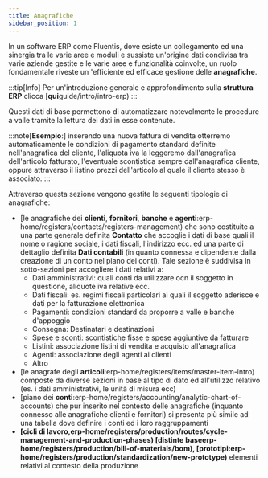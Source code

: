 ```yaml
---
title: Anagrafiche
sidebar_position: 1
---
```


In un software ERP come Fluentis, dove esiste un collegamento ed una sinergia tra le varie aree e moduli e sussiste un'origine dati condivisa tra varie aziende gestite e le varie aree e funzionalità coinvolte, un ruolo fondamentale riveste un 'efficiente ed efficace gestione delle **anagrafiche**.

:::tip[Info]
Per un'introduzione generale e approfondimento sulla **struttura ERP** clicca [**qui**guide/intro/intro-erp)
:::

Questi dati di base permettono di automatizzare notevolmente le procedure a valle tramite la lettura dei dati in esse contenute.

:::note[**Esempio**:]
inserendo una nuova fattura di vendita otterremo automaticamente le condizioni di pagamento standard definite nell'anagrafica del cliente, l'aliquota iva la leggeremo dall'anagrafica dell'articolo fatturato, l'eventuale scontistica sempre dall'anagrafica cliente, oppure attraverso il listino prezzi dell'articolo al quale il cliente stesso è associato.
:::



Attraverso questa sezione vengono gestite le seguenti tipologie di anagrafiche:
- [le anagrafiche dei **clienti**, **fornitori**, **banche** e **agenti**:erp-home/registers/contacts/registers-management) che sono costituite a una parte generale definita **Contatto** che accoglie i dati di base quali il nome o ragione sociale, i dati fiscali, l'indirizzo ecc. ed una parte di dettaglio definita **Dati contabili** (in quanto connessa e dipendente dalla creazione di un conto nel piano dei conti). Tale sezione è suddivisa in sotto-sezioni per accogliere i dati relativi a:
    - Dati amministrativi: quali conti da utilizzare ocn il soggetto in questione, aliquote iva relative ecc.
    - Dati fiscali: es. regimi fiscali particolari ai quali il soggetto aderisce e dati per la fatturazione elettronica
    - Pagamenti: condizioni standard da proporre a valle e banche d'appoggio
    - Consegna: Destinatari e destinazioni
    - Spese e sconti: scontistiche fisse e spese aggiuntive da fatturare
    - Listini: associazione listini di vendita e acquisto all'anagrafica
    - Agenti: associazione degli agenti ai clienti
    - Altro
- [le anagrafe degli **articoli**:erp-home/registers/items/master-item-intro) composte da diverse sezioni in base al tipo di dato ed all'utilizzo relativo (es. i dati amministrativi, le unità di misura ecc)
- [piano dei **conti**:erp-home/registers/accounting/analytic-chart-of-accounts) che pur inserito nel contesto delle anagrafiche (inquanto connesso alle anagrafiche clienti e fornitori) si presenta più simile ad una tabella dove definire i conti ed i loro raggruppamenti
- **[cicli di lavoro,erp-home/registers/production/routes/cycle-management-and-production-phases) [distinte baseerp-home/registers/production/bill-of-materials/bom), [prototipi:erp-home/registers/production/standardization/new-prototype)** elementi relativi al contesto della produzione
